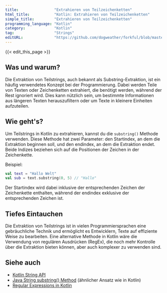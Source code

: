 ```yaml
---
title:                "Extrahieren von Teilzeichenketten"
html_title:           "Kotlin: Extrahieren von Teilzeichenketten"
simple_title:         "Extrahieren von Teilzeichenketten"
programming_language: "Kotlin"
category:             "Kotlin"
tag:                  "Strings"
editURL:              "https://github.com/dogweather/forkful/blob/master/content/de/kotlin/extracting-substrings.md"
---
```


{{< edit_this_page >}}

## Was und warum?

Die Extraktion von Teilstrings, auch bekannt als Substring-Extraktion, ist ein häufig verwendetes Konzept bei der Programmierung. Dabei werden Teile von Texten oder Zeichenketten extrahiert, die benötigt werden, während der Rest ignoriert wird. Dies kann nützlich sein, um bestimmte Informationen aus längeren Texten herauszufiltern oder um Texte in kleinere Einheiten aufzuteilen.

## Wie geht's?

Um Teilstrings in Kotlin zu extrahieren, kannst du die `substring()` Methode verwenden. Diese Methode hat zwei Parameter: den Startindex, an dem die Extraktion beginnen soll, und den endindex, an dem die Extraktion endet. Beide Indizes beziehen sich auf die Positionen der Zeichen in der Zeichenkette.

Beispiel:
```Kotlin
val text = "Hallo Welt"
val sub = text.substring(0, 5) // "Hallo"
```

Der Startindex wird dabei inklusive der entsprechenden Zeichen der Zeichenkette enthalten, während der endindex exklusive der entsprechenden Zeichen ist.

## Tiefes Eintauchen

Die Extraktion von Teilstrings ist in vielen Programmiersprachen eine gebräuchliche Technik und ermöglicht es Entwicklern, Texte auf effiziente Weise zu bearbeiten. Eine alternative Methode in Kotlin wäre die Verwendung von regulären Ausdrücken (RegEx), die noch mehr Kontrolle über die Extraktion bieten können, aber auch komplexer zu verwenden sind.

## Siehe auch

- [Kotlin String API](https://kotlinlang.org/api/latest/jvm/stdlib/kotlin/-string/index.html)
- [Java String substring() Method](https://www.w3schools.com/javaref/met_string_substring.asp) (ähnlicher Ansatz wie in Kotlin)
- [Regular Expressions in Kotlin](https://kotlinlang.org/docs/regular-expressions.html)